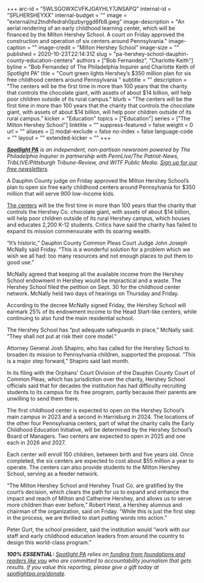 +++
arc-id = "5WLSGOWXCVFKJOAYHLY7JNSAPQ"
internal-id = "SPLHERSHEYXX"
internal-budget = ""
image = "external/nz2tndhfedrah0pzbyrggd6fb8.jpeg"
image-description = "An aerial rendering of an early childhood learning center, which will be financed by the Milton Hershey School. A court on Friday approved the construction and operation of six centers around Pennsylvania."
image-caption = ""
image-credit = "Milton Hershey School"
image-size = ""
published = 2020-10-23T22:14:31Z
slug = "pa-hershey-school-dauphin-county-education-centers"
authors = ["Bob Fernandez", "Charlotte Keith"]
byline = "Bob Fernandez of The Philadelphia Inquirer and Charlotte Keith of Spotlight PA"
title = "Court green lights Hershey’s $350 million plan for six free childhood centers around Pennsylvania "
subtitle = ""
description = "The centers will be the first time in more than 100 years that the charity that controls the chocolate giant, with assets of about $14 billion, will help poor children outside of its rural campus."
blurb = "The centers will be the first time in more than 100 years that the charity that controls the chocolate giant, with assets of about $14 billion, will help poor children outside of its rural campus."
kicker = "Education"
topics = ["Education"]
series = ["The Milton Hershey School"]
linktitle = ""
suppress-featured = false
weight = 0
url = ""
aliases = []
modal-exclude = false
no-index = false
language-code = ""
layout = ""
extended-kicker = ""
+++

<a href="https://www.spotlightpa.org/"><i><b>Spotlight PA</b></i></a><i> is an independent, non-partisan newsroom powered by The Philadelphia Inquirer in partnership with PennLive/The Patriot-News, TribLIVE/Pittsburgh Tribune-Review, and WITF Public Media. </i><a href="https://www.spotlightpa.org/newsletters"><i>Sign up for our free newsletters</i></a><i>.</i>

A Dauphin County judge on Friday approved the Milton Hershey School’s plan to open six free early childhood centers around Pennsylvania for $350 million that will serve 900 low-income kids.

<a href="https://www.hersheyearlylearning.org/">The centers</a> will be the first time in more than 100 years that the charity that controls the Hershey Co. chocolate giant, with assets of about $14 billion, will help poor children outside of its rural Hershey campus, which houses and educates 2,200 K-12 students. Critics have said the charity has failed to expand its mission commensurate with its soaring wealth.

“It’s historic,” Dauphin County Common Pleas Court Judge John Joseph McNally said Friday. “This is a wonderful solution for a problem which we wish we all had: too many resources and not enough places to put them to good use.”

McNally agreed that keeping all the available income from the Hershey School endowment in Hershey would be impractical and a waste. The Hershey School filed the petition on Sept. 30 for the childhood center network. McNally held two days of hearings on Thursday and Friday.

According to the decree McNally signed Friday, the Hershey School will earmark 25% of its endowment income to the Head Start-like centers, while continuing to also fund the main residential school.

The Hershey School has “put adequate safeguards in place,” McNally said. “They shall not put at risk their core model.”

Attorney General Josh Shapiro, who has called for the Hershey School to broaden its mission to Pennsylvania children, supported the proposal. “This is a major step forward,” Shapiro said last month.

In its filing with the Orphans' Court Division of the Dauphin County Court of Common Pleas, which has jurisdiction over the charity, Hershey School officials said that for decades the institution has had difficulty recruiting students to its campus for its free program, partly because their parents are unwilling to send them there.

The first childhood center is expected to open on the Hershey School’s main campus in 2023 and a second in Harrisburg in 2024. The locations of the other four Pennsylvania centers, part of what the charity calls the Early Childhood Education Initiative, will be determined by the Hershey School’s Board of Managers. Two centers are expected to open in 2025 and one each in 2026 and 2027.

Each center will enroll 150 children, between birth and five years old. Once completed, the six centers are expected to cost about $55 million a year to operate. The centers can also provide students to the Milton Hershey School, serving as a feeder network.

“The Milton Hershey School and Hershey Trust Co. are gratified by the court’s decision, which clears the path for us to expand and enhance the impact and reach of Milton and Catherine Hershey, and allows us to serve more children than ever before,” Robert Heist, a Hershey alumnus and chairman of the organization, said on Friday. “While this is just the first step in the process, we are thrilled to start putting words into action.”

Peter Gurt, the school president, said the institution would “work with our staff and early childhood education leaders from around the country to design this world-class program.”

<i><b>100% ESSENTIAL:</b></i><i> </i><a href="https://www.spotlightpa.org/"><i>Spotlight PA</i></a><i> relies on</i><a href="https://www.spotlightpa.org/support"><i> funding from foundations and readers like you</i></a><i> who are committed to accountability journalism that gets results. If you value this reporting, please give a gift today at </i><a href="http://spotlightpa.org/donate"><i>spotlightpa.org/donate</i></a><i>.</i>
